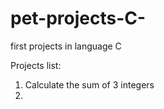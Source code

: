 # pet-projects-C-
first projects in language C

Projects list:
1. Calculate the sum of 3 integers
2. 
